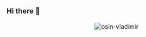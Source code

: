 ### Hi there 👋

<p align="center">&nbsp;<img align="center" src="https://github-readme-stats.vercel.app/api?username=osin-vladimir&show_icons=true&hide_border=true&hide_title=true&include_all_commits=true" alt="osin-vladimir" /></p>


<!--
**osin-vladimir/osin-vladimir** is a ✨ _special_ ✨ repository because its `README.md` (this file) appears on your GitHub profile.

Here are some ideas to get you started:

- 🔭 I’m currently working on ...
- 🌱 I’m currently learning ...
- 👯 I’m looking to collaborate on ...
- 🤔 I’m looking for help with ...
- 💬 Ask me about ...
- 📫 How to reach me: ...
- 😄 Pronouns: ...
- ⚡ Fun fact: ...
-->
